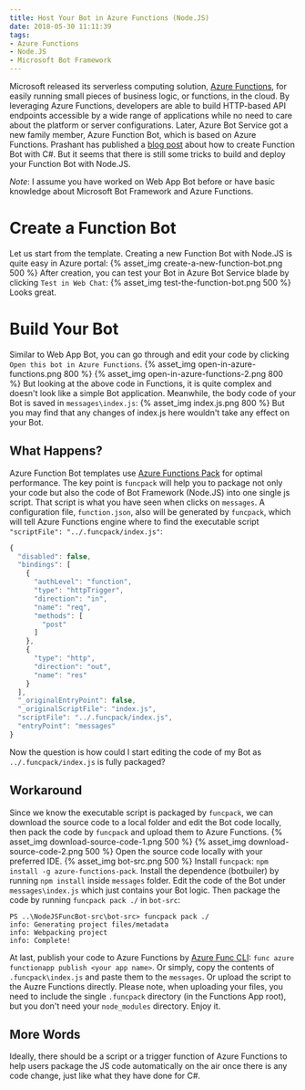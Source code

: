 ```yaml
---
title: Host Your Bot in Azure Functions (Node.JS)
date: 2018-05-30 11:11:39
tags:
- Azure Functions
- Node.JS
- Microsoft Bot Framework
---
```

Microsoft released its serverless computing solution, [Azure Functions](https://azure.microsoft.com/en-us/services/functions/), for easily running small pieces of business logic, or functions, in the cloud. By leveraging Azure Functions, developers are able to build HTTP-based API endpoints accessible by a wide range of applications while no need to care about the platform or server configurations. Later, Azure Bot Service got a new family member, Azure Function Bot, which is based on Azure Functions.
Prashant has published a [blog post](https://azure.microsoft.com/en-us/blog/announcing-general-availability-of-azure-functions/) about how to create Function Bot with C#. But it seems that there is still some tricks to build and deploy your Function Bot with Node.JS.
<!-- more -->
*Note*: I assume you have worked on Web App Bot before or have basic knowledge about Microsoft Bot Framework and Azure Functions.
# Create a Function Bot
Let us start from the template. Creating a new Function Bot with Node.JS is quite easy in Azure portal:
{% asset_img create-a-new-function-bot.png 500 %}
After creation, you can test your Bot in Azure Bot Service blade by clicking `Test in Web Chat`:
{% asset_img test-the-function-bot.png 500 %}
Looks great.
# Build Your Bot
Similar to Web App Bot, you can go through and edit your code by clicking `Open this bot in Azure Functions`.
{% asset_img open-in-azure-functions.png 800 %}
{% asset_img open-in-azure-functions-2.png 800 %}
But looking at the above code in Functions, it is quite complex and doesn't look like a simple Bot application. 
Meanwhile, the body code of your Bot is saved in `messages\index.js`:
{% asset_img index.js.png 800 %}
But you may find that any changes of index.js here wouldn't take any effect on your Bot.
## What Happens?
Azure Function Bot templates use [Azure Functions Pack](https://github.com/Azure/azure-functions-pack) for optimal performance. The key point is `funcpack` will help you to package not only your code but also the code of Bot Framework (Node.JS) into one single js script. That script is what you have seen when clicks on `messages`. A configuration file, `function.json`, also will be generated by `funcpack`, which will tell Azure Functions engine where to find the executable script `"scriptFile": "../.funcpack/index.js"`:
```JavaScript
{
  "disabled": false,
  "bindings": [
    {
      "authLevel": "function",
      "type": "httpTrigger",
      "direction": "in",
      "name": "req",
      "methods": [
        "post"
      ]
    },
    {
      "type": "http",
      "direction": "out",
      "name": "res"
    }
  ],
  "_originalEntryPoint": false,
  "_originalScriptFile": "index.js",
  "scriptFile": "../.funcpack/index.js",
  "entryPoint": "messages"
}

```
Now the question is how could I start editing the code of my Bot as `../.funcpack/index.js` is fully packaged?
## Workaround
Since we know the executable script is packaged by `funcpack`, we can download the source code to a local folder and edit the Bot code locally, then pack the code by `funcpack` and upload them to Azure Functions.
{% asset_img download-source-code-1.png 500 %}
{% asset_img download-source-code-2.png 500 %}
Open the source code locally with your preferred IDE.
{% asset_img bot-src.png 500 %}
Install `funcpack`: `npm install -g azure-functions-pack`.
Install the dependence (botbuiler) by running `npm install` inside `messages` folder.
Edit the code of the Bot under `messages\index.js` which just contains your Bot logic.
Then package the code by running `funcpack pack ./` in `bot-src`:
```
PS ..\NodeJSFuncBot-src\bot-src> funcpack pack ./
info: Generating project files/metadata
info: Webpacking project
info: Complete!
```
At last, publish your code to Azure Functions by [Azure Func CLI](https://github.com/Azure/azure-functions-core-tools): `func azure functionapp publish <your app name>`. Or simply, copy the contents of `.funcpack\index.js` and paste them to the `messages`. Or upload the script to the Auzre Functions directly. Please note, when uploading your files, you need to include the single `.funcpack` directory (in the Functions App root), but you don't need your `node_modules` directory.
Enjoy it.

## More Words
Ideally, there should be a script or a trigger function of Azure Functions to help users package the JS code automatically on the air once there is any code change, just like what they have done for C#.



